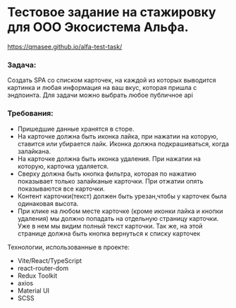 # Тестовое задание на стажировку для ООО Экосистема Альфа.

https://qmasee.github.io/alfa-test-task/

### Задача: 

Создать SPA со списком карточек, на каждой из которых выводится картинка и любая информация на ваш вкус, которая пришла с эндпоинта. Для задачи можно выбрать любое публичное api

### Требования:

- Пришедшие данные хранятся в сторе. 
- На карточке должна быть иконка лайка, при нажатии на которую, ставится или убирается лайк. Иконка должна подкрашиваться, когда залайкана. 
- На карточке должна быть иконка удаления. При нажатии на которую, карточка удаляется. 
- Сверху должна быть кнопка фильтра, которая по нажатию показывает только залайканые карточки. При отжатии опять показываются все карточки. 
- Контент карточки(текст) должен быть урезан,чтобы у карточек была одинаковая высота.
- При клике на любом месте карточке (кроме иконки лайка и кнопки удаления) мы должно попадать на отдельную страницу карточки. Уже в нем мы видим полный текст карточки. Так же, на этой странице должна быть кнопка вернуться к списку карточек


Технологии, использованные в проекте:
- Vite/React/TypeScript
- react-router-dom
- Redux Toolkit
- axios
- Material UI
- SCSS
 





